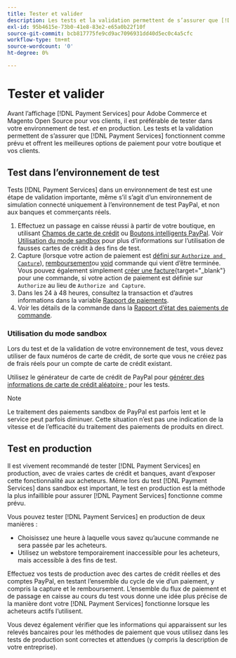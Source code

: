 ```yaml
---
title: Tester et valider
description: Les tests et la validation permettent de s’assurer que [!DNL Payment Services] fonctionnent comme prévu et offrent les meilleures options de paiement à vos clients.
exl-id: 95b4615e-73b0-41e8-83e2-e65a0b22f10f
source-git-commit: bcb817775fe9cd9ac7096931dd40d5ec0c4a5cfc
workflow-type: tm+mt
source-wordcount: '0'
ht-degree: 0%

---
```


# Tester et valider

Avant l’affichage [!DNL Payment Services] pour Adobe Commerce et Magento Open Source pour vos clients, il est préférable de tester dans votre environnement de test. _et_ en production. Les tests et la validation permettent de s’assurer que [!DNL Payment Services] fonctionnent comme prévu et offrent les meilleures options de paiement pour votre boutique et vos clients.

## Test dans l’environnement de test

Tests [!DNL Payment Services] dans un environnement de test est une étape de validation importante, même s’il s’agit d’un environnement de simulation connecté uniquement à l’environnement de test PayPal, et non aux banques et commerçants réels.

1. Effectuez un passage en caisse réussi à partir de votre boutique, en utilisant [Champs de carte de crédit](payments-options.md#credit-card-fields) ou [Boutons intelligents PayPal](payments-options.md#paypal-smart-buttons). Voir [Utilisation du mode sandbox](#use-sandbox-mode) pour plus d’informations sur l’utilisation de fausses cartes de crédit à des fins de test.
1. Capture (lorsque votre action de paiement est [défini sur `Authorize and Capture`](onboard.md#set-payment-services-as-payment-method)), [remboursement](refunds.md)ou [void](voids.md) commande qui vient d’être terminée. Vous pouvez également simplement [créer une facture](https://docs.magento.com/user-guide/sales/invoice-create.html){target=&quot;_blank&quot;} pour une commande, si votre action de paiement est définie sur `Authorize` au lieu de `Authorize and Capture`.
1. Dans les 24 à 48 heures, consultez la transaction et d’autres informations dans la variable [Rapport de paiements](payouts.md).
1. Voir les détails de la commande dans la [Rapport d’état des paiements de commande](order-payment-status.md).

### Utilisation du mode sandbox

Lors du test et de la validation de votre environnement de test, vous devez utiliser de faux numéros de carte de crédit, de sorte que vous ne créiez pas de frais réels pour un compte de carte de crédit existant.

Utilisez le générateur de carte de crédit de PayPal pour [générer des informations de carte de crédit aléatoire ;](https://www.paypal.com/us/smarthelp/article/where-can-i-find-test-credit-card-numbers-ts2157) pour les tests.

>[!NOTE]
>
>Le traitement des paiements sandbox de PayPal est parfois lent et le service peut parfois diminuer. Cette situation n’est pas une indication de la vitesse et de l’efficacité du traitement des paiements de produits en direct.

## Test en production

Il est vivement recommandé de tester [!DNL Payment Services] en production, avec de vraies cartes de crédit et banques, avant d’exposer cette fonctionnalité aux acheteurs. Même lors du test [!DNL Payment Services] dans sandbox est important, le test en production est la méthode la plus infaillible pour assurer [!DNL Payment Services] fonctionne comme prévu.

Vous pouvez tester [!DNL Payment Services] en production de deux manières :

* Choisissez une heure à laquelle vous savez qu’aucune commande ne sera passée par les acheteurs.
* Utilisez un webstore temporairement inaccessible pour les acheteurs, mais accessible à des fins de test.

Effectuez vos tests de production avec des cartes de crédit réelles et des comptes PayPal, en testant l’ensemble du cycle de vie d’un paiement, y compris la capture et le remboursement. L’ensemble du flux de paiement et de passage en caisse au cours du test vous donne une idée plus précise de la manière dont votre [!DNL Payment Services] fonctionne lorsque les acheteurs actifs l’utilisent.

Vous devez également vérifier que les informations qui apparaissent sur les relevés bancaires pour les méthodes de paiement que vous utilisez dans les tests de production sont correctes et attendues (y compris la description de votre entreprise).
